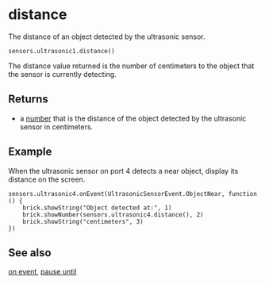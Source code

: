 # distance

The distance of an object detected by the ultrasonic sensor.

```sig
sensors.ultrasonic1.distance()
```

The distance value returned is the number of centimeters to the object that the sensor is currently detecting.

## Returns

* a [number](/types/number) that is the distance of the object detected by the ultrasonic sensor in centimeters.

## Example

When the ultrasonic sensor on port 4 detects a near object, display its distance on the screen.

```blocks
sensors.ultrasonic4.onEvent(UltrasonicSensorEvent.ObjectNear, function () {
    brick.showString("Object detected at:", 1)
    brick.showNumber(sensors.ultrasonic4.distance(), 2)
    brick.showString("centimeters", 3)
})
```

## See also

[on event](/reference/sensors/ultrasonic/on-event), [pause until](/reference/sensors/ultrasonic/pause-until)